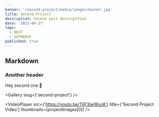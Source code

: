 ```yaml
---
banner: '/second-project/media/images/banner.jpg'
title: Second Project
description: Second post descripttion
date: '2023-04-27'
tags:
  - NEXT
  - SUPABASE
published: true
---
```


## Markdown

### Another header

Hey second one 👋

<script>
  import Gallery from '../lib/components/Gallery.svelte'
  import VideoPlayer from '../lib/components/VideoPlayer.svelte'
  export let finite;
    const projectImages = [
        "/media/images/banner.png"
    ]

    console.log(finite)

    console.log("Project iamges from .md file: ",projectImages)
</script>

<Gallery slug={'second-project'} />

<VideoPlayer src={'https://youtu.be/TljF3iwWyJA'} title={'Second Project Video'} thumbnails={projectImages[0]} />

